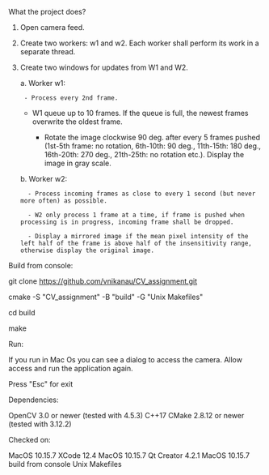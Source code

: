 What the project does?

1. Open camera feed.

2. Create two workers: w1 and w2. Each worker shall perform its work in a separate thread.

3. Create two windows for updates from W1 and W2. 

    a. Worker w1:

        - Process every 2nd frame.

	- W1 queue up to 10 frames. If the queue is full, the newest frames overwrite the oldest frame.

        - Rotate the image clockwise 90 deg. after every 5 frames pushed (1st-5th frame: no rotation, 6th-10th: 90 deg., 11th-15th: 180 deg., 16th-20th: 270 deg., 21th-25th: no rotation etc.). Display the image in gray scale.

     b. Worker w2:

         - Process incoming frames as close to every 1 second (but never more often) as possible.

         - W2 only process 1 frame at a time, if frame is pushed when processing is in progress, incoming frame shall be dropped.

         - Display a mirrored image if the mean pixel intensity of the left half of the frame is above half of the insensitivity range, otherwise display the original image.





Build from console:


git clone https://github.com/vnikanau/CV_assignment.git

cmake -S "CV_assignment" -B "build" -G "Unix Makefiles"

cd build

make




Run:

If you run in Mac Os you can see a dialog to access the camera. Allow access and run the application again.

Press "Esc" for exit




Dependencies:

OpenCV 3.0 or newer (tested with 4.5.3)
C++17
CMake 2.8.12 or newer (tested with 3.12.2)




Checked on:

MacOS 10.15.7 XCode 12.4 
MacOS 10.15.7 Qt Creator 4.2.1 
MacOS 10.15.7 build from console Unix Makefiles

